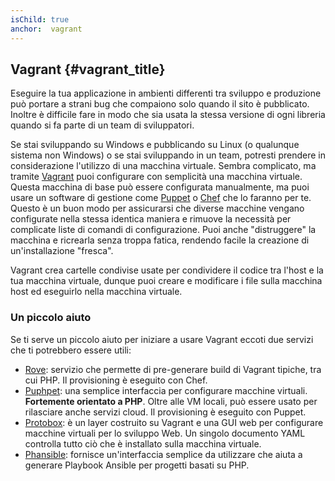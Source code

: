 ```yaml
---
isChild: true
anchor:  vagrant
---
```


## Vagrant {#vagrant_title}

Eseguire la tua applicazione in ambienti differenti tra sviluppo e produzione può portare a strani bug che compaiono solo
quando il sito è pubblicato. Inoltre è difficile fare in modo che sia usata la stessa versione di ogni libreria quando
si fa parte di un team di sviluppatori.

Se stai sviluppando su Windows e pubblicando su Linux (o qualunque sistema non Windows) o se stai sviluppando in un team,
potresti prendere in considerazione l'utilizzo di una macchina virtuale. Sembra complicato, ma tramite [Vagrant][vagrant] puoi
configurare con semplicità una macchina virtuale. Questa macchina di base può essere configurata
manualmente, ma puoi usare un software di gestione come [Puppet][puppet] o [Chef][chef] che lo faranno per te. Questo è
un buon modo per assicurarsi che diverse macchine vengano configurate nella stessa identica maniera e rimuove la
necessità per complicate liste di comandi di configurazione. Puoi anche "distruggere" la macchina e ricrearla senza
troppa fatica, rendendo facile la creazione di un'installazione "fresca".

Vagrant crea cartelle condivise usate per condividere il codice tra l'host e la tua macchina virtuale, dunque puoi
creare e modificare i file sulla macchina host ed eseguirlo nella macchina virtuale.

### Un piccolo aiuto

Se ti serve un piccolo aiuto per iniziare a usare Vagrant eccoti due servizi che ti potrebbero essere utili:

- [Rove][rove]: servizio che permette di pre-generare build di Vagrant tipiche, tra cui PHP. Il provisioning è
  eseguito con Chef.
- [Puphpet][puphpet]: una semplice interfaccia per configurare macchine virtuali. **Fortemente orientato
  a PHP**. Oltre alle VM locali, può essere usato per rilasciare anche servizi cloud. Il provisioning è eseguito
  con Puppet.
- [Protobox][protobox]: è un layer costruito su Vagrant e una GUI web per configurare macchine virtuali per lo sviluppo
  Web. Un singolo documento YAML controlla tutto ciò che è installato sulla macchina virtuale.
- [Phansible][phansible]: fornisce un'interfaccia semplice da utilizzare che aiuta a generare Playbook Ansible per
  progetti basati su PHP.

[vagrant]: http://vagrantup.com/
[puppet]: http://www.puppetlabs.com/
[chef]: http://www.opscode.com/
[rove]: http://rove.io/
[puphpet]: https://puphpet.com/
[protobox]: http://getprotobox.com/
[phansible]: http://phansible.com/
